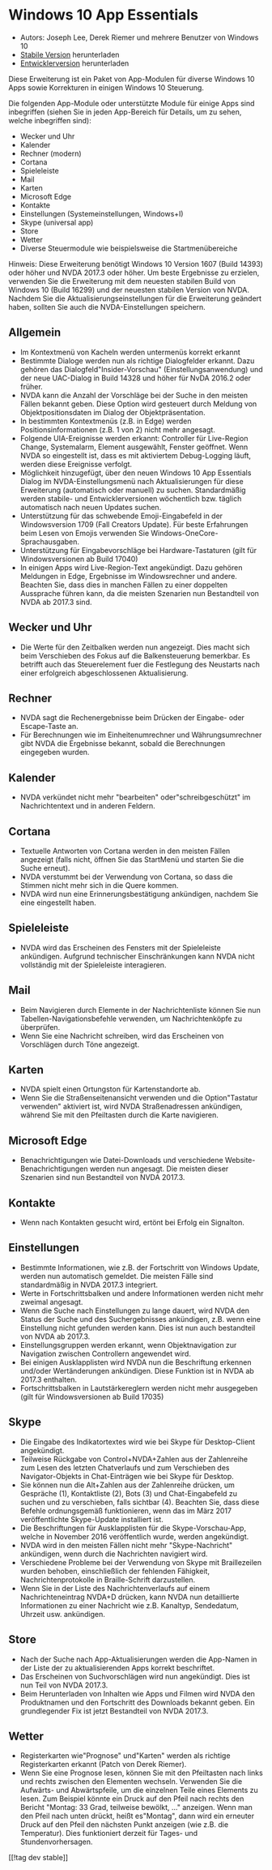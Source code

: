 # Windows 10 App Essentials #

* Autors: Joseph Lee, Derek Riemer und mehrere Benutzer von Windows 10
* [Stabile Version][1] herunterladen
* [Entwicklerversion][2] herunterladen

Diese Erweiterung ist ein Paket von App-Modulen für diverse Windows 10 Apps
sowie Korrekturen in einigen Windows 10 Steuerung.

Die folgenden App-Module oder unterstützte Module für einige Apps sind
inbegriffen (siehen Sie in jeden App-Bereich für Details, um zu sehen,
welche inbegriffen sind):

* Wecker und Uhr
* Kalender
* Rechner (modern)
* Cortana
* Spieleleiste
* Mail
* Karten
* Microsoft Edge
* Kontakte
* Einstellungen (Systemeinstellungen, Windows+I)
* Skype (universal app)
* Store
* Wetter
* Diverse Steuermodule wie beispielsweise die Startmenübereiche

Hinweis: Diese Erweiterung benötigt Windows 10 Version 1607 (Build 14393)
oder höher und NVDA 2017.3 oder höher. Um beste Ergebnisse zu erzielen,
verwenden Sie die Erweiterung mit dem neuesten stabilen Build von Windows 10
(Build 16299) und der neuesten stabilen Version von NVDA. Nachdem Sie die
Aktualisierungseinstellungen für die Erweiterung geändert haben, sollten Sie
auch die NVDA-Einstellungen speichern.

## Allgemein

* Im Kontextmenü von Kacheln werden untermenüs korrekt erkannt
* Bestimmte Dialoge werden nun als richtige Dialogfelder erkannt. Dazu
  gehören das Dialogfeld"Insider-Vorschau" (Einstellungsanwendung) und der
  neue UAC-Dialog in Build 14328 und höher für NvDA 2016.2 oder früher.
* NVDA kann die Anzahl der Vorschläge bei der Suche in den meisten Fällen
  bekannt geben. Diese Option wird gesteuert durch Meldung von
  Objektpositionsdaten im Dialog der Objektpräsentation.
* In bestimmten Kontextmenüs (z.B. in Edge) werden Positionsinformationen
  (z.B. 1 von 2) nicht mehr angesagt.
* Folgende UIA-Ereignisse werden erkannt: Controller für Live-Region Change,
  Systemalarm, Element ausgewählt, Fenster geöffnet. Wenn NVDA so
  eingestellt ist, dass es mit aktiviertem Debug-Logging läuft, werden diese
  Ereignisse verfolgt.
* Möglichkeit hinzugefügt, über den neuen Windows 10 App Essentials Dialog
  im NVDA-Einstellungsmenü nach Aktualisierungen für diese Erweiterung
  (automatisch oder manuell) zu suchen. Standardmäßig werden stabile- und
  Entwicklerversionen wöchentlich bzw. täglich automatisch nach neuen
  Updates suchen.
* Unterstützung für das schwebende Emoji-Eingabefeld in der Windowsversion
  1709 (Fall Creators Update). Für beste Erfahrungen beim Lesen von Emojis
  verwenden Sie Windows-OneCore-Sprachausgaben.
* Unterstützung für Eingabevorschläge bei Hardware-Tastaturen (gilt für
  Windowsversionen ab Build 17040)
* In einigen Apps wird Live-Region-Text angekündigt. Dazu gehören Meldungen
  in Edge, Ergebnisse im Windowsrechner und andere. Beachten Sie, dass dies
  in manchen Fällen zu einer doppelten Aussprache führen kann, da die
  meisten Szenarien nun Bestandteil von NVDA ab 2017.3 sind.

## Wecker und Uhr

* Die Werte für den Zeitbalken werden nun angezeigt. Dies macht sich beim
  Verschieben des Fokus auf die Balkensteuerung bemerkbar. Es betrifft auch
  das Steuerelement fuer die Festlegung des Neustarts nach einer erfolgreich
  abgeschlossenen Aktualisierung.

## Rechner

* NVDA sagt die Rechenergebnisse beim Drücken der Eingabe- oder Escape-Taste
  an.
* Für Berechnungen wie im Einheitenumrechner und Währungsumrechner gibt NVDA
  die Ergebnisse bekannt, sobald die Berechnungen eingegeben wurden.

## Kalender

* NVDA verkündet nicht mehr "bearbeiten" oder"schreibgeschützt" im
  Nachrichtentext und in anderen Feldern.

## Cortana

* Textuelle Antworten von Cortana werden in den meisten Fällen angezeigt
  (falls nicht, öffnen Sie das StartMenü und starten Sie die Suche erneut).
* NVDA verstummt bei der Verwendung von Cortana, so dass die Stimmen nicht
  mehr sich in die Quere kommen.
* NVDA wird nun eine Erinnerungsbestätigung ankündigen, nachdem Sie eine
  eingestellt haben.

## Spieleleiste

* NVDA wird das Erscheinen des Fensters mit der Spieleleiste
  ankündigen. Aufgrund technischer Einschränkungen kann NVDA nicht
  vollständig mit der Spieleleiste interagieren.

## Mail

* Beim Navigieren durch Elemente in der Nachrichtenliste können Sie nun
  Tabellen-Navigationsbefehle verwenden, um Nachrichtenköpfe zu überprüfen.
* Wenn Sie eine Nachricht schreiben, wird das Erscheinen von Vorschlägen
  durch Töne angezeigt.

## Karten

* NVDA spielt einen Ortungston für Kartenstandorte ab.
* Wenn Sie die Straßenseitenansicht verwenden und die Option"Tastatur
  verwenden" aktiviert ist, wird NVDA Straßenadressen ankündigen, während
  Sie mit den Pfeiltasten durch die Karte navigieren.

## Microsoft Edge

* Benachrichtigungen wie Datei-Downloads und verschiedene
  Website-Benachrichtigungen werden nun angesagt. Die meisten dieser
  Szenarien sind nun Bestandteil von NVDA 2017.3.

## Kontakte

* Wenn nach Kontakten gesucht wird, ertönt bei Erfolg ein Signalton.

## Einstellungen

* Bestimmte Informationen, wie z.B. der Fortschritt von Windows Update,
  werden nun automatisch gemeldet. Die meisten Fälle sind standardmäßig in
  NVDA 2017.3 integriert.
* Werte in Fortschrittsbalken und andere Informationen werden nicht mehr
  zweimal angesagt.
* Wenn die Suche nach Einstellungen zu lange dauert, wird NVDA den Status
  der Suche und des Suchergebnisses ankündigen, z.B. wenn eine Einstellung
  nicht gefunden werden kann. Dies ist nun auch bestandteil von NVDA ab
  2017.3.
* Einstellungsgruppen werden erkannt, wenn Objektnavigation zur Navigation
  zwischen Controllern angewendet wird.
* Bei einigen Ausklapplisten wird NVDA nun die Beschriftung erkennen
  und/oder Wertänderungen ankündigen. Diese Funktion ist in NVDA ab 2017.3
  enthalten.
* Fortschrittsbalken in Lautstärkereglern werden nicht mehr ausgegeben (gilt
  für Windowsversionen ab Build 17035)

## Skype

* Die Eingabe des Indikatortextes wird wie bei Skype für Desktop-Client
  angekündigt.
* Teilweise Rückgabe von Control+NVDA+Zahlen aus der Zahlenreihe zum Lesen
  des letzten Chatverlaufs und zum Verschieben des Navigator-Objekts in
  Chat-Einträgen wie bei Skype für Desktop.
* Sie können nun die Alt+Zahlen aus der Zahlenreihe  drücken, um Gespräche
  (1), Kontaktliste (2), Bots (3) und Chat-Eingabefeld zu suchen und zu
  verschieben, falls sichtbar (4). Beachten Sie, dass diese Befehle
  ordnungsgemäß funktionieren, wenn das im März 2017 veröffentlichte
  Skype-Update installiert ist.
* Die Beschriftungen für Ausklapplisten für die Skype-Vorschau-App, welche
  in November 2016 veröffentlich wurde, werden angekündigt.
* NVDA wird in den meisten Fällen nicht mehr "Skype-Nachricht" ankündigen,
  wenn durch die Nachrichten navigiert wird.
* Verschiedene Probleme bei der Verwendung von Skype mit Braillezeilen
  wurden behoben, einschließlich der fehlenden Fähigkeit,
  Nachrichtenprotokolle in Braille-Schrift darzustellen.
* Wenn Sie in der Liste des Nachrichtenverlaufs auf einem Nachrichteneintrag
  NVDA+D drücken, kann NVDA nun detaillierte Informationen zu einer
  Nachricht wie z.B. Kanaltyp, Sendedatum, Uhrzeit usw. ankündigen.

## Store

* Nach der Suche nach App-Aktualisierungen werden die App-Namen in der Liste
  der zu aktualisierenden Apps korrekt beschriftet.
* Das Erscheinen von Suchvorschlägen wird nun angekündigt. Dies ist nun Teil
  von NVDA 2017.3.
* Beim Herunterladen von Inhalten wie Apps und Filmen wird NVDA den
  Produktnamen und den Fortschritt des Downloads bekannt geben. Ein
  grundlegender Fix ist jetzt Bestandteil von NVDA 2017.3.

## Wetter

* Registerkarten wie"Prognose" und"Karten" werden als richtige
  Registerkarten erkannt (Patch von Derek Riemer).
* Wenn Sie eine Prognose lesen, können Sie mit den Pfeiltasten nach links
  und rechts zwischen den Elementen wechseln. Verwenden Sie die Aufwärts-
  und Abwärtspfeile, um die einzelnen Teile eines Elements zu lesen. Zum
  Beispiel könnte ein Druck auf den Pfeil nach rechts den Bericht "Montag:
  33 Grad, teilweise bewölkt, ..." anzeigen. Wenn man den Pfeil nach unten
  drückt, heißt es"Montag", dann wird ein erneuter Druck auf den Pfeil den
  nächsten Punkt anzeigen (wie z.B. die Temperatur). Dies funktioniert
  derzeit für Tages- und Stundenvorhersagen.

[[!tag dev stable]]

[1]: https://addons.nvda-project.org/files/get.php?file=w10

[2]: https://addons.nvda-project.org/files/get.php?file=w10-dev
